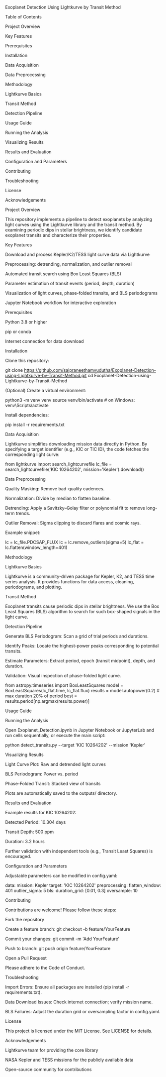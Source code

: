 Exoplanet Detection Using Lightkurve by Transit Method

Table of Contents

Project Overview

Key Features

Prerequisites

Installation

Data Acquisition

Data Preprocessing

Methodology

Lightkurve Basics

Transit Method

Detection Pipeline

Usage Guide

Running the Analysis

Visualizing Results

Results and Evaluation

Configuration and Parameters

Contributing

Troubleshooting

License

Acknowledgements

Project Overview

This repository implements a pipeline to detect exoplanets by analyzing light curves using the Lightkurve library and the transit method. By examining periodic dips in stellar brightness, we identify candidate exoplanet transits and characterize their properties.

Key Features

Download and process Kepler/K2/TESS light curve data via Lightkurve

Preprocessing: detrending, normalization, and outlier removal

Automated transit search using Box Least Squares (BLS)

Parameter estimation of transit events (period, depth, duration)

Visualization of light curves, phase-folded transits, and BLS periodograms

Jupyter Notebook workflow for interactive exploration

Prerequisites

Python 3.8 or higher

pip or conda

Internet connection for data download

Installation

Clone this repository:

git clone https://github.com/saipraneethamvudutha/Exoplanet-Detection-using-Lightkurve-by-Transit-Method.git
cd Exoplanet-Detection-using-Lightkurve-by-Transit-Method

(Optional) Create a virtual environment:

python3 -m venv venv
source venv/bin/activate  # on Windows: venv\Scripts\activate

Install dependencies:

pip install -r requirements.txt

Data Acquisition

Lightkurve simplifies downloading mission data directly in Python. By specifying a target identifier (e.g., KIC or TIC ID), the code fetches the corresponding light curve:

from lightkurve import search_lightcurvefile
lc_file = search_lightcurvefile('KIC 10264202', mission='Kepler').download()

Data Preprocessing

Quality Masking: Remove bad-quality cadences.

Normalization: Divide by median to flatten baseline.

Detrending: Apply a Savitzky–Golay filter or polynomial fit to remove long-term trends.

Outlier Removal: Sigma clipping to discard flares and cosmic rays.

Example snippet:

lc = lc_file.PDCSAP_FLUX
lc = lc.remove_outliers(sigma=5)
lc_flat = lc.flatten(window_length=401)

Methodology

Lightkurve Basics

Lightkurve is a community-driven package for Kepler, K2, and TESS time series analysis. It provides functions for data access, cleaning, periodograms, and plotting.

Transit Method

Exoplanet transits cause periodic dips in stellar brightness. We use the Box Least Squares (BLS) algorithm to search for such box-shaped signals in the light curve.

Detection Pipeline

Generate BLS Periodogram: Scan a grid of trial periods and durations.

Identify Peaks: Locate the highest-power peaks corresponding to potential transits.

Estimate Parameters: Extract period, epoch (transit midpoint), depth, and duration.

Validation: Visual inspection of phase-folded light curve.

from astropy.timeseries import BoxLeastSquares
model = BoxLeastSquares(lc_flat.time, lc_flat.flux)
results = model.autopower(0.2)  # max duration 20% of period
best = results.period[np.argmax(results.power)]

Usage Guide

Running the Analysis

Open Exoplanet_Detection.ipynb in Jupyter Notebook or JupyterLab and run cells sequentially, or execute the main script:

python detect_transits.py --target 'KIC 10264202' --mission 'Kepler'

Visualizing Results

Light Curve Plot: Raw and detrended light curves

BLS Periodogram: Power vs. period

Phase-Folded Transit: Stacked view of transits

Plots are automatically saved to the outputs/ directory.

Results and Evaluation

Example results for KIC 10264202:

Detected Period: 10.304 days

Transit Depth: 500 ppm

Duration: 3.2 hours

Further validation with independent tools (e.g., Transit Least Squares) is encouraged.

Configuration and Parameters

Adjustable parameters can be modified in config.yaml:

data:
  mission: Kepler
  target: 'KIC 10264202'
preprocessing:
  flatten_window: 401
  outlier_sigma: 5
bls:
  duration_grid: [0.01, 0.3]
  oversample: 10

Contributing

Contributions are welcome! Please follow these steps:

Fork the repository

Create a feature branch: git checkout -b feature/YourFeature

Commit your changes: git commit -m 'Add YourFeature'

Push to branch: git push origin feature/YourFeature

Open a Pull Request

Please adhere to the Code of Conduct.

Troubleshooting

Import Errors: Ensure all packages are installed (pip install -r requirements.txt).

Data Download Issues: Check internet connection; verify mission name.

BLS Failures: Adjust the duration grid or oversampling factor in config.yaml.

License

This project is licensed under the MIT License. See LICENSE for details.

Acknowledgements

Lightkurve team for providing the core library

NASA Kepler and TESS missions for the publicly available data

Open-source community for contributions
